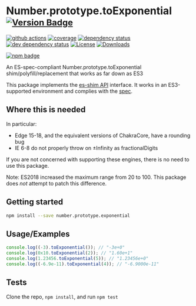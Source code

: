 # Number.prototype.toExponential <sup>[![Version Badge][npm-version-svg]][package-url]</sup>

[![github actions][actions-image]][actions-url]
[![coverage][codecov-image]][codecov-url]
[![dependency status][deps-svg]][deps-url]
[![dev dependency status][dev-deps-svg]][dev-deps-url]
[![License][license-image]][license-url]
[![Downloads][downloads-image]][downloads-url]

[![npm badge][npm-badge-png]][package-url]

An ES-spec-compliant Number.prototype.toExponential shim/polyfill/replacement that works as far down as ES3

This package implements the [es-shim API](https://github.com/es-shims/api) interface. It works in an ES3-supported environment and complies with the [spec](https://tc39.es/ecma262/#sec-number.prototype.exponential).

## Where this is needed

In particular:
 - Edge 15-18, and the equivalent versions of ChakraCore, have a rounding bug
 - IE 6-8 do not properly throw on ±Infinity as fractionalDigits

If you are not concerned with supporting these engines, there is no need to use this package.

Note: ES2018 increased the maximum range from 20 to 100. This package does _not_ attempt to patch this difference.

## Getting started

```sh
npm install --save number.prototype.exponential
```

## Usage/Examples

```js
console.log((-3).toExponential()); // "-3e+0"
console.log(0x10.toExponential(2)); // "1.60e+1"
console.log(1.23456.toExponential(5)); // "1.23456e+0"
console.log((-6.9e-11).toExponential(4)); // "-6.9000e-11"
```

## Tests

Clone the repo, `npm install`, and run `npm test`

[package-url]: https://npmjs.org/package/number.prototype.exponential
[npm-version-svg]: https://versionbadg.es/es-shims/Number.prototype.toExponential.svg
[deps-svg]: https://david-dm.org/es-shims/Number.prototype.toExponential.svg
[deps-url]: https://david-dm.org/es-shims/Number.prototype.toExponential
[dev-deps-svg]: https://david-dm.org/es-shims/Number.prototype.toExponential/dev-status.svg
[dev-deps-url]: https://david-dm.org/es-shims/Number.prototype.toExponential#info=devDependencies
[npm-badge-png]: https://nodei.co/npm/number.prototype.exponential.png?downloads=true&stars=true
[license-image]: https://img.shields.io/npm/l/number.prototype.exponential.svg
[license-url]: LICENSE
[downloads-image]: https://img.shields.io/npm/dm/number.prototype.exponential.svg
[downloads-url]: https://npm-stat.com/charts.html?package=number.prototype.exponential
[codecov-image]: https://codecov.io/gh/es-shims/Number.prototype.toExponential/branch/main/graphs/badge.svg
[codecov-url]: https://app.codecov.io/gh/es-shims/Number.prototype.toExponential/
[actions-image]: https://img.shields.io/endpoint?url=https://github-actions-badge-u3jn4tfpocch.runkit.sh/es-shims/Number.prototype.toExponential
[actions-url]: https://github.com/es-shims/Number.prototype.toExponential/actions
